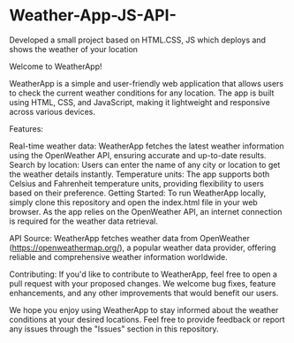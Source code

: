 # Weather-App-JS-API-
Developed a small project based on HTML.CSS, JS which deploys and shows the weather of your location

Welcome to WeatherApp!

WeatherApp is a simple and user-friendly web application that allows users to check the current weather conditions for any location. The app is built using HTML, CSS, and JavaScript, making it lightweight and responsive across various devices.

Features:

Real-time weather data: WeatherApp fetches the latest weather information using the OpenWeather API, ensuring accurate and up-to-date results.
Search by location: Users can enter the name of any city or location to get the weather details instantly.
Temperature units: The app supports both Celsius and Fahrenheit temperature units, providing flexibility to users based on their preference.
Getting Started:
To run WeatherApp locally, simply clone this repository and open the index.html file in your web browser. As the app relies on the OpenWeather API, an internet connection is required for the weather data retrieval.

API Source:
WeatherApp fetches weather data from OpenWeather (https://openweathermap.org/), a popular weather data provider, offering reliable and comprehensive weather information worldwide.

Contributing:
If you'd like to contribute to WeatherApp, feel free to open a pull request with your proposed changes. We welcome bug fixes, feature enhancements, and any other improvements that would benefit our users.

We hope you enjoy using WeatherApp to stay informed about the weather conditions at your desired locations. Feel free to provide feedback or report any issues through the "Issues" section in this repository.
